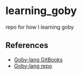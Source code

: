 # learning_goby
repo for how I learning goby


## References 

* [Goby-lang GitBooks](https://www.gitbook.com/book/goby-lang/goby/details)
* [Goby-lang repo](https://github.com/goby-lang)
